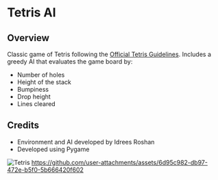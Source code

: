 # Tetris AI
## Overview
Classic game of Tetris following the [Official Tetris Guidelines](https://tetris.fandom.com/wiki/Tetris_Guideline). Includes a greedy AI that evaluates the game board by:

- Number of holes
- Height of the stack
- Bumpiness
- Drop height
- Lines cleared

## Credits
- Environment and AI developed by Idrees Roshan
- Developed using Pygame

![Tetris](https://github.com/user-attachments/assets/5a9b5a22-b8fe-4ff6-9f84-2c1cc9a2bfd0)
https://github.com/user-attachments/assets/6d95c982-db97-472e-b5f0-5b666420f602


